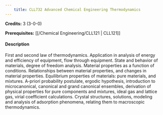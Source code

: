 ```yaml
---
    title: CLL732 Advanced Chemical Engineering Thermodynamics
---
```

**Credits:** 3 (3-0-0)



**Prerequisites:** [[/Chemical Engineering/CLL121 | CLL121]]

#### Description 
First and second law of thermodynamics. Application in analysis of energy and efficiency of equipment, flow through equipment. State and behavior of materials, degree of freedom analysis. Material properties as a function of conditions. Relationships between material properties, and changes in material properties. Equilibrium properties of materials: pure materials, and mixtures. A-priori probability postulate, ergodic hypothesis, introduction to microcanonical, canonical and grand canonical ensembles, derivation of physical properties for pure components and mixtures, ideal gas and lattice gas, virial coefficient calculations. Crystal structures, solutions, modeling and analysis of adsorption phenomena, relating them to macroscopic thermodynamics.